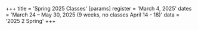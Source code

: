 +++
title = 'Spring 2025 Classes'
[params]
	register = 'March 4, 2025'
	dates = 'March 24 – May 30, 2025 (9 weeks, no classes April 14 - 18)'
	data = '2025 2 Spring'
+++